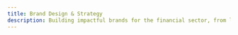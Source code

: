 ```yaml
---
title: Brand Design & Strategy
description: Building impactful brands for the financial sector, from logos to complete identities, focused on trust, reliability, and innovation.
---
```

